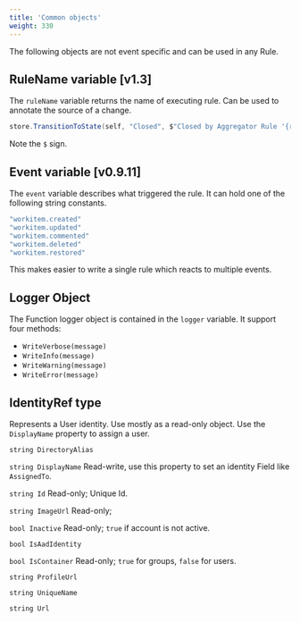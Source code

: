 ```yaml
---
title: 'Common objects'
weight: 330
---
```


The following objects are not event specific and can be used in any Rule.

## RuleName variable [v1.3]
The `ruleName` variable returns the name of executing rule.
Can be used to annotate the source of a change.
```c#
store.TransitionToState(self, "Closed", $"Closed by Aggregator Rule '{ruleName}'");
```
Note the `$` sign.


## Event variable [v0.9.11]
The `event` variable describes what triggered the rule.
It can hold one of the following string constants.

```C#
"workitem.created"
"workitem.updated"
"workitem.commented"
"workitem.deleted"
"workitem.restored"
```

This makes easier to write a single rule which reacts to multiple events.


## Logger Object
The Function logger object is contained in the `logger` variable. It support four methods:
- `WriteVerbose(message)`
- `WriteInfo(message)`
- `WriteWarning(message)`
- `WriteError(message)`


## IdentityRef type
Represents a User identity. Use mostly as a read-only object. Use the `DisplayName` property to assign a user.

`string DirectoryAlias` 

`string DisplayName` Read-write, use this property to set an identity Field like `AssignedTo`.

`string Id` Read-only; Unique Id.

`string ImageUrl` Read-only; 

`bool Inactive` Read-only; `true` if account is not active.

`bool IsAadIdentity`

`bool IsContainer` Read-only; `true` for groups, `false` for users.

`string ProfileUrl`

`string UniqueName`

`string Url`
